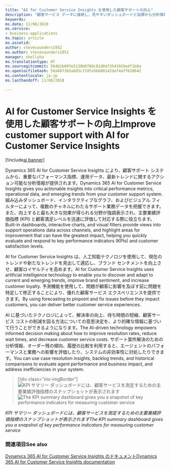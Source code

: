 ```yaml
---
title: "AI for Customer Service Insights を使用した顧客サポートの向上"
description: "顧客サービス データに接続し、見やすいダッシュボードと指標から分析情報を収集します。"
keywords: 
ms.date: 11/08/2018
ms.service:
- business-applications
ms.topic: article
ms.assetid: 
author: stevesaunders1952
ms.author: stevesaunders1952
manager: shellyha
ms.translationtype: HT
ms.sourcegitcommit: 564b2b697e5130b078dc81d04f3541919e4f1b8a
ms.openlocfilehash: 5da6073b5a8d3c17dfa5b680142def4aff620642
ms.contentlocale: ja-jp
ms.lasthandoff: 11/08/2018

---
```


# <a name="improve-customer-support-with-ai-for-customer-service-insights"></a><span data-ttu-id="7ef86-103">AI for Customer Service Insights を使用した顧客サポートの向上</span><span class="sxs-lookup"><span data-stu-id="7ef86-103">Improve customer support with AI for Customer Service Insights</span></span>

[!include[ai banner](../includes/ai.md)] 

<span data-ttu-id="7ef86-104">Dynamics 365 AI for Customer Service Insights により、顧客サポート システムから、重要なパフォーマンス指標、運用データ、最新トレンドに関するアクション可能な分析情報が提供されます。</span><span class="sxs-lookup"><span data-stu-id="7ef86-104">Dynamics 365 AI for Customer Service Insights gives you actionable insights into critical performance metrics, operational data, and emerging trends from your customer support system.</span></span> <span data-ttu-id="7ef86-105">組み込みダッシュボード、インタラクティブなグラフ、およびビジュアル フィルターによって、複数のチャネルにわたるサポート業務データを把握できます。また、向上すると最も大きな効果が得られる分野が強調表示され、主要業績評価指標 (KPI) と顧客満足レベルを迅速に評価して対応する際に役立ちます。</span><span class="sxs-lookup"><span data-stu-id="7ef86-105">Built-in dashboards, interactive charts, and visual filters provide views into support operations data across channels, and highlight areas for improvement that can have the greatest impact, helping you quickly evaluate and respond to key performance indicators (KPIs) and customer satisfaction levels.</span></span>

<span data-ttu-id="7ef86-106">AI for Customer Service Insights は、人工知能テクノロジを使用して、現在のトレンドや新たなトレンドを見出して適応し、ブランド センチメントを向上させ、顧客ロイヤルティを高めます。</span><span class="sxs-lookup"><span data-stu-id="7ef86-106">AI for Customer Service Insights uses artificial intelligence technology to enable you to discover and adapt to current and emerging trends, improve brand sentiment, and increase customer loyalty.</span></span> <span data-ttu-id="7ef86-107">予測機能を使用して、問題が顧客に影響を及ぼす前に問題を特定して修正することにより、優れた顧客サービス エクスペリエンスを提供できます。</span><span class="sxs-lookup"><span data-stu-id="7ef86-107">By using forecasting to pinpoint and fix issues before they impact customers, you can deliver better customer service experiences.</span></span>

<span data-ttu-id="7ef86-108">AI に基づいたテクノロジによって、解決率の向上、待ち時間の短縮、顧客サービス コストの削減を図る方法についての意思決定を、より的確な情報に基づいて行うことができるようになります。</span><span class="sxs-lookup"><span data-stu-id="7ef86-108">The AI-driven technology empowers informed decision making about how to improve resolution rates, reduce wait times, and decrease customer service costs.</span></span> <span data-ttu-id="7ef86-109">サポート案件解決のための分析情報、オーダー残の傾向、履歴の比較を利用すると、エージェントのパフォーマンスと業務への影響を評価したり、システムの非効率性に対処したりできます。</span><span class="sxs-lookup"><span data-stu-id="7ef86-109">You can use case resolution insights, backlog trends, and historical comparisons to evaluate agent performance and business impact, and address inefficiencies in your system.</span></span>

> [!div class="mx-imgBorder"]
> <span data-ttu-id="7ef86-110">![KPI サマリー ダッシュボードには、顧客サービスを測定するための主要業績評価指標のスナップショットが表示されます](media/ai-customer-service-insights.png "KPI サマリー ダッシュボードには、顧客サービスを測定するための主要業績評価指標のスナップショットが表示されます")</span><span class="sxs-lookup"><span data-stu-id="7ef86-110">![The KPI summary dashboard gives you a snapshot of key performance indicators for measuring customer service](media/ai-customer-service-insights.png "The KPI summary dashboard gives you a snapshot of key performance indicators for measuring customer service")</span></span>

<span data-ttu-id="7ef86-111">*KPI サマリー ダッシュボードには、顧客サービスを測定するための主要業績評価指標のスナップショットが表示されます*</span><span class="sxs-lookup"><span data-stu-id="7ef86-111">*The KPI summary dashboard gives you a snapshot of key performance indicators for measuring customer service*</span></span>

### <a name="see-also"></a><span data-ttu-id="7ef86-112">関連項目</span><span class="sxs-lookup"><span data-stu-id="7ef86-112">See also</span></span>
[<span data-ttu-id="7ef86-113">Dynamics 365 AI for Customer Service Insights のドキュメント</span><span class="sxs-lookup"><span data-stu-id="7ef86-113">Dynamics 365 AI for Customer Service Insights documentation</span></span>](https://docs.microsoft.com/dynamics365/ai/customer-service-insights/overview)


